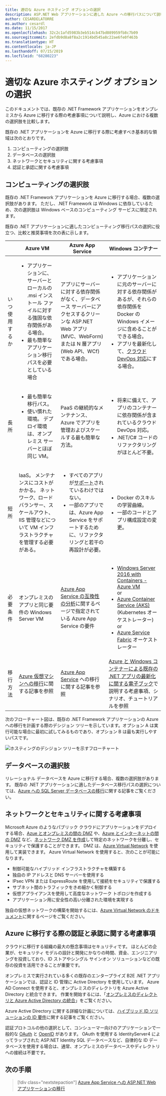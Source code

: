 ```yaml
---
title: 適切な Azure ホスティング オプションの選択
description: ASP.NET Web アプリケーションに適した Azure への移行パスについて説明します。
author: CESARDELATORRE
ms.author: cesardl
ms.date: 11/15/2017
ms.openlocfilehash: 32c2c1afd5983b3eb514cb47bd089959fb8c7b09
ms.sourcegitcommit: 2efdb9d8a8f8a2c1914bd545a8c22ae6fe0f463b
ms.translationtype: HT
ms.contentlocale: ja-JP
ms.lasthandoff: 07/15/2019
ms.locfileid: "68280223"
---
```

# <a name="choose-the-right-azure-hosting-option"></a>適切な Azure ホスティング オプションの選択 

このドキュメントでは、既存の .NET Framework アプリケーションをオンプレミスから Azure に移行する際の考慮事項について説明し、Azure における複数の選択肢を比較します。

既存の .NET アプリケーションを Azure に移行する際に考慮すべき基本的な領域は次のとおりです。

1.  コンピューティングの選択肢
2.  データベースの選択肢
3.  ネットワークとセキュリティに関する考慮事項
4.  認証と承認に関する考慮事項

## <a name="compute-choices"></a>コンピューティングの選択肢

既存の .NET Framework アプリケーションを Azure に移行する場合、複数の選択肢があります。  ただし、.NET Framework は Windows に依存しているため、次の選択肢は Windows ベースのコンピューティング サービスに限定されます。

既存の .NET アプリケーションに適したコンピューティング移行パスの選択に役立つ、比較と推奨事項を次の表に示します。

|                 | Azure VM | Azure App Service | Windows コンテナー |
|-----------------|-----------|-------------------|--------------------|
|いつ使用するか      |<ul><li>アプリケーションに、サーバーとローカルの .msi インストール ファイルに対する強固な依存関係がある場合。</li><li>最も簡単なアプリケーション移行パスを必要としている場合</li></ul>|アプリにサーバーに対する依存関係がなく、データベース サーバーにアクセスするクリーンな ASP.NET Web アプリ (MVC、WebForm) または N 層アプリ (Web API、WCf) である場合。 |<ul><li>アプリケーションに元のサーバーに対する依存関係があるが、それらの依存関係を Docker の Windows イメージに含めることができる場合。</li><li>アプリを最新化して、[クラウド DevOps 対応](https://docs.microsoft.com/dotnet/standard/modernize-with-azure-and-containers/lift-and-shift-existing-apps-devops/reasons-to-lift-and-shift-existing-net-apps-to-cloud-devops-ready-applications)にする場合。</li></ul>|
|長所  |<ul><li>最も簡単な移行パス。</li><li>使い慣れた環境。 デプロイ環境は、オンプレミス サーバーとほぼ同じ VM。</li></ul> |PaaS の継続的なメンテナンス、Azure でアプリを管理およびスケールする最も簡単な方法。 |<ul><li>将来に備えて、アプリのコンテナーに依存関係が含まれているクラウド DevOps 対応。</li><li>.NET/C# コードのリファクタリングがほとんど不要。</li></ul> |
|短所             |IaaS。 メンテナンスにコストがかかる。 ネットワーク、ロード バランサー、スケールアウト、IIS 管理などについて VM インフラストラクチャを管理する必要がある。 |<ul><li>すべてのアプリが[サポート](http://www.migratetoazure.net/ReadinessAssessment)されているわけではない。</li><li>一部のアプリでは、Azure App Service をサポートするために、リファクタリングと若干の再設計が必要。</li></ul> |<ul><li>Docker のスキルの学習曲線。</li><li>一部のコードとアプリ構成設定の変更。</li></ul>|
|必要条件 |オンプレミスのアプリと同じ要件の Windows Server VM | [Azure App Service の互換性の分析](https://www.migratetoazure.net/Resources)に関するページで指定されている Azure App Service の要件 |<ul><li>[Windows Server 2016 with Containers - Azure VM](https://azuremarketplace.microsoft.com/marketplace/apps/Microsoft.WindowsServer?tab=Overview)<br />or</li><li>[Azure Container Service (AKS)](https://azure.microsoft.com/services/container-service/) (Kubernetes オーケストレーター)<br />or<li>[Azure Service Fabric](https://azure.microsoft.com/services/service-fabric/) オーケストレーター</li></ul> |
|移行方法 |[Azure 仮想マシンへの移行](https://go.microsoft.com/fwlink/?linkid=862531)に関する記事を参照 | [Azure App Service](https://go.microsoft.com/fwlink/?linkid=862532) への移行に関する記事を参照 | [Azure と Windows コンテナーによる既存の .NET アプリの最新化に関する電子ブック](https://aka.ms/liftandshiftwithcontainersebook)で説明する考慮事項、シナリオ、チュートリアルを参照 |

 次のフローチャート図は、既存の .NET Framework アプリケーションの Azure への移行を計画する際のデシジョン ツリーを示しています。オプション A は実行可能な場合に最初に試してみるものであり、オプション B は最も実行しやすいパスです。

![ホスティングのデシジョン ツリーを示すフローチャート](media/dotnet-howto-choose-migration/decision-tree.png)

## <a name="database-choices"></a>データベースの選択肢

リレーショナル データベースを Azure に移行する場合、複数の選択肢があります。 既存の .NET アプリケーションに適したデータベース移行パスの選択については、[Azure への SQL Server データベースの移行](https://go.microsoft.com/fwlink/?linkid=862533)に関する記事をご覧ください。

## <a name="networking-and-security-considerations"></a>ネットワークとセキュリティに関する考慮事項

Microsoft Azure のようなパブリック クラウドにアプリケーションをデプロイする場合、[Azue とオンプレミスの間の DMZ](https://docs.microsoft.com/azure/architecture/reference-architectures/dmz/secure-vnet-hybrid) や、[Azure とインターネットの間の DMZ](https://docs.microsoft.com/azure/architecture/reference-architectures/dmz/secure-vnet-dmz) など、[ネットワーク DMZ を作成](https://docs.microsoft.com/azure/architecture/reference-architectures/dmz/)して特定のネットワークを分離し、セキュリティで保護することができます。 DMZ は、[Azure Virtual Network](https://docs.microsoft.com/azure/virtual-network/virtual-networks-overview) を使用して実装できます。
Azure Virtual Network を使用すると、次のことが可能になります。

- 制御可能なハイブリッド インフラストラクチャを構築する
- 独自の IP アドレスと DNS サーバーを使用する
- IPsec VPN または ExpressRoute を使用して接続をセキュリティで保護する
- サブネット間のトラフィックをきめ細かく制御する
- 仮想アプライアンスを使用して高度なネットワーク トポロジを作成する
- アプリケーション用に安全性の高い分離された環境を実現する
 
独自の仮想ネットワークの構築を開始するには、[Azure Virtual Network のドキュメント](https://docs.microsoft.com/azure/virtual-network/)に関するページをご覧ください。

## <a name="authentication-and-authorization-considerations-when-migrating-to-azure"></a>Azure に移行する際の認証と承認に関する考慮事項

クラウドに移行する組織の最大の懸念事項はセキュリティです。 ほとんどの企業が、セキュリティ モデルの設計と開発にかなりの時間、資金、エンジニアリングを投資しており、ID ストアやシングル サインオン ソリューションなどの既存の投資を活用できることが重要です。

オンプレミスで実行されている多くの既存のエンタープライズ B2E .NET アプリケーションでは、認証と ID 管理に Active Directory を使用しています。  Azure AD Connect を使用すると、オンプレミスのディレクトリを Azure Active Directory と統合できます。  作業を開始するには、「[オンプレミスのディレクトリと Azure Active Directory の統合](https://docs.microsoft.com/azure/active-directory/connect/active-directory-aadconnect)」をご覧ください。

Azure Active Directory に関する詳細な計画については、[ハイブリッド ID ソリューションの ID 要件](https://docs.microsoft.com/azure/active-directory/active-directory-hybrid-identity-design-considerations-business-needs)に関する記事をご覧ください。

認証プロトコルの他の選択として、コンシューマー向けのアプリケーションで一般的な [OAuth](https://en.wikipedia.org/wiki/OAuth) と [OpenID](https://en.wikipedia.org/wiki/OpenID) があります。  OAuth を使用する IdentityServer4 によってラップされた ASP.NET Identity SQL データベースなど、自律的な ID データベースを使用する場合は、通常、オンプレミスのデータベースやディレクトリへの接続は不要です。

## <a name="next-steps"></a>次の手順

> [!div class="nextstepaction"]
> [Azure App Service への ASP.NET Web アプリケーションの移行](dotnet-howto-migrate-app-service.md)
